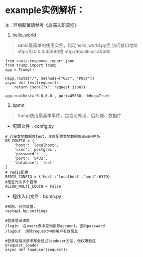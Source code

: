 # example实例解析：
`注`：环境配置请参考《后端入职流程》

1. hello_world
> sanic最简单的使用实例，启动hello_world.py后,访问接口地址http://0.0.0.0:45680或 http://localhost:45680
```
from sanic.response import json
from trump import Trump
app = Trump()

@app.route("/", methods=["GET", "POST"])
async def test(request):
    return json({"x": request.json})

app.run(host='0.0.0.0', port=45680, debug=True)
```
2. bpmn
>	trump使用最基本事件，包含前处理、后处理、数据库

* 配置文件：config.py

```
# 连接本地数据库test，注意配置本地数据库密码用户名
DB_CONFIG = {
    'host': 'localhost',
    'user': 'postgres',
    'password': '',
    'port': '5432',
    'database': 'test'
}
# redis配置
REDIS_CONFIG = {'host':'localhost','port':6379}
#是否允许多个登录
ALLOW_MULTI_LOGIN = False
```

* 程序入口文件：bpmn.py

```
#权限、分页设置，
restapi.bp.settings

#登录登出请求
/login  在users表中查询帐号account，密码password
/logout  清除request中的用户有效信息

#登录后每次请求都会经过loaduser方法，做权限验证
@request_loader
async def loaduser(request):
```

